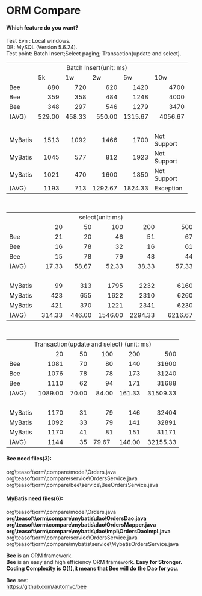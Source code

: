 
ORM Compare
=========
#### Which feature do you want?	

Test Evn : Local windows.  
DB: MySQL (Version 5.6.24).  
Test point: Batch Insert;Select paging; Transaction(update and select).  

<table cellspacing="0" cellpadding="0">
  <col width="62" />
  <col width="69" />
  <col width="64" />
  <col width="69" span="2" />
  <col width="96" />
  <tr height="19">
    <td colspan="6" height="19" width="429"><div align="center">Batch Insert(unit: ms)</div></td>
  </tr>
  <tr height="19">
    <td height="19">　</td>
    <td>5k</td>
    <td>1w</td>
    <td>2w</td>
    <td>5w</td>
    <td>10w</td>
  </tr>
  <tr height="19">
    <td height="19">Bee</td>
    <td align="right">880</td>
    <td align="right">720</td>
    <td align="right">620</td>
    <td align="right">1420</td>
    <td align="right">4700</td>
  </tr>
  <tr height="19">
    <td height="19">Bee</td>
    <td align="right">359</td>
    <td align="right">358</td>
    <td align="right">484</td>
    <td align="right">1248</td>
    <td align="right">4000</td>
  </tr>
  <tr height="19">
    <td height="19">Bee</td>
    <td align="right">348</td>
    <td align="right">297</td>
    <td align="right">546</td>
    <td align="right">1279</td>
    <td align="right">3470</td>
  </tr>
  <tr height="19">
    <td height="19">(AVG)</td>
    <td align="right">529.00 </td>
    <td align="right">458.33 </td>
    <td align="right">550.00 </td>
    <td align="right">1315.67 </td>
    <td align="right">4056.67 </td>
  </tr>
  <tr height="10">
    <td height="10">　</td>
    <td>　</td>
    <td>　</td>
    <td>　</td>
    <td>　</td>
    <td>　</td>
  </tr>
  <tr height="19">
    <td height="19">MyBatis</td>
    <td align="right">1513</td>
    <td align="right">1092</td>
    <td align="right">1466</td>
    <td align="right">1700</td>
    <td>Not Support</td>
  </tr>
  <tr height="19">
    <td height="19">MyBatis</td>
    <td align="right">1045</td>
    <td align="right">577</td>
    <td align="right">812</td>
    <td align="right">1923</td>
    <td>Not Support</td>
  </tr>
  <tr height="19">
    <td height="19">MyBatis</td>
    <td align="right">1021</td>
    <td align="right">470</td>
    <td align="right">1600</td>
    <td align="right">1850</td>
    <td>Not Support</td>
  </tr>
  <tr height="19">
    <td height="19">(AVG)</td>
    <td align="right">1193</td>
    <td align="right">713</td>
    <td align="right">1292.67 </td>
    <td align="right">1824.33 </td>
    <td>Exception</td>
  </tr>
</table>
<p>&nbsp;</p>
<table cellspacing="0" cellpadding="0">
  <col width="62" />
  <col width="69" />
  <col width="64" />
  <col width="69" span="2" />
  <col width="96" />
 <tr height="19">
    <td colspan="6" height="19" width="429"><div align="center">select(unit: ms)</div></td>
  </tr>
  <tr height="19">
    <td width="62" height="19">　</td>
    <td width="69" align="right">20</td>
    <td width="64" align="right">50</td>
    <td width="69" align="right">100</td>
    <td width="69" align="right">200</td>
    <td width="96" align="right">500</td>
  </tr>
  <tr height="19">
    <td height="19">Bee</td>
    <td align="right">21</td>
    <td align="right">20</td>
    <td align="right">46</td>
    <td align="right">51</td>
    <td align="right">67</td>
  </tr>
  <tr height="19">
    <td height="19">Bee</td>
    <td align="right">16</td>
    <td align="right">78</td>
    <td align="right">32</td>
    <td align="right">16</td>
    <td align="right">61</td>
  </tr>
  <tr height="19">
    <td height="19">Bee</td>
    <td align="right">15</td>
    <td align="right">78</td>
    <td align="right">79</td>
    <td align="right">48</td>
    <td align="right">44</td>
  </tr>
  <tr height="19">
    <td height="19">(AVG)</td>
    <td align="right">17.33 </td>
    <td align="right">58.67 </td>
    <td align="right">52.33 </td>
    <td align="right">38.33 </td>
    <td align="right">57.33 </td>
  </tr>
  <tr height="9">
    <td height="9">　</td>
    <td>　</td>
    <td>　</td>
    <td>　</td>
    <td>　</td>
    <td>　</td>
  </tr>
  <tr height="19">
    <td height="19">MyBatis</td>
    <td align="right">99</td>
    <td align="right">313</td>
    <td align="right">1795</td>
    <td align="right">2232</td>
    <td align="right">6160</td>
  </tr>
  <tr height="19">
    <td height="19">MyBatis</td>
    <td align="right">423</td>
    <td align="right">655</td>
    <td align="right">1622</td>
    <td align="right">2310</td>
    <td align="right">6260</td>
  </tr>
  <tr height="19">
    <td height="19">MyBatis</td>
    <td align="right">421</td>
    <td align="right">370</td>
    <td align="right">1221</td>
    <td align="right">2341</td>
    <td align="right">6230</td>
  </tr>
  <tr height="19">
    <td height="19">(AVG)</td>
    <td align="right">314.33 </td>
    <td align="right">446.00 </td>
    <td align="right">1546.00 </td>
    <td align="right">2294.33 </td>
    <td align="right">6216.67 </td>
  </tr>
</table>
<p>&nbsp;</p>
<table cellspacing="0" cellpadding="0">
  <col width="62" />
  <col width="69" />
  <col width="64" />
  <col width="69" span="2" />
  <col width="96" />
  <tr height="19">
    <td colspan="6" height="19" width="429"><div align="center">Transaction(update and select) (unit: ms)</div></td>
  </tr>
  <tr height="19">
    <td height="19">　</td>
    <td align="right">20</td>
    <td align="right">50</td>
    <td align="right">100</td>
    <td align="right">200</td>
    <td align="right">500</td>
  </tr>
  <tr height="19">
    <td height="19">Bee</td>
    <td align="right">1081</td>
    <td align="right">70</td>
    <td align="right">80</td>
    <td align="right">140</td>
    <td align="right">31600</td>
  </tr>
  <tr height="19">
    <td height="19">Bee</td>
    <td align="right">1076</td>
    <td align="right">78</td>
    <td align="right">78</td>
    <td align="right">173</td>
    <td align="right">31240</td>
  </tr>
  <tr height="19">
    <td height="19">Bee</td>
    <td align="right">1110</td>
    <td align="right">62</td>
    <td align="right">94</td>
    <td align="right">171</td>
    <td align="right">31688</td>
  </tr>
  <tr height="19">
    <td height="19">(AVG)</td>
    <td align="right">1089.00 </td>
    <td align="right">70.00 </td>
    <td align="right">84.00 </td>
    <td align="right">161.33 </td>
    <td align="right">31509.33 </td>
  </tr>
  <tr height="10">
    <td height="10">　</td>
    <td>　</td>
    <td>　</td>
    <td>　</td>
    <td>　</td>
    <td>　</td>
  </tr>
  <tr height="19">
    <td height="19">MyBatis</td>
    <td align="right">1170</td>
    <td align="right">31</td>
    <td align="right">79</td>
    <td align="right">146</td>
    <td align="right">32404</td>
  </tr>
  <tr height="19">
    <td height="19">MyBatis</td>
    <td align="right">1092</td>
    <td align="right">33</td>
    <td align="right">79</td>
    <td align="right">141</td>
    <td align="right">32891</td>
  </tr>
  <tr height="19">
    <td height="19">MyBatis</td>
    <td align="right">1170</td>
    <td align="right">41</td>
    <td align="right">81</td>
    <td align="right">151</td>
    <td align="right">31171</td>
  </tr>
  <tr height="19">
    <td height="19">(AVG)</td>
    <td align="right">1144</td>
    <td align="right">35</td>
    <td>79.67 </td>
    <td align="right">146.00 </td>
    <td align="right">32155.33 </td>
  </tr>
</table>


#### Bee need files(3):	
org\teasoft\orm\compare\model\Orders.java   
org\teasoft\orm\compare\service\OrdersService.java   
org\teasoft\orm\compare\bee\service\BeeOrdersService.java   

#### MyBatis need files(6):	
org\teasoft\orm\compare\model\Orders.java   
**org\teasoft\orm\compare\mybatis\dao\OrdersDao.java**   
**org\teasoft\orm\compare\mybatis\dao\OrdersMapper.java**   
**org\teasoft\orm\compare\mybatis\dao\impl\OrdersDaoImpl.java**   
org\teasoft\orm\compare\service\OrdersService.java   
org\teasoft\orm\compare\mybatis\service\MybatisOrdersService.java   


**Bee** is an ORM framework.   
**Bee** is an easy and high efficiency ORM framework. **Easy for Stronger.**   
**Coding Complexity is O(1),it means that Bee will do the Dao for you**.  

**Bee** see:  
https://github.com/automvc/bee  
